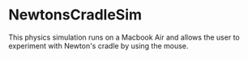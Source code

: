 # NewtonsCradleSim
This physics simulation runs on a Macbook Air and allows the user to experiment with Newton's cradle by using the mouse.
